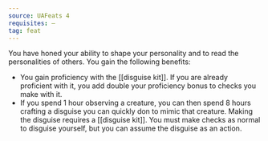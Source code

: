 ```yaml
---
source: UAFeats 4
requisites: —
tag: feat
---
```


You have honed your ability to shape your personality and to read the personalities of others. You gain the following benefits:

- You gain proficiency with the [[disguise kit]]. If you are already proficient with it, you add double your proficiency bonus to checks you make with it.
- If you spend 1 hour observing a creature, you can then spend 8 hours crafting a disguise you can quickly don to mimic that creature. Making the disguise requires a [[disguise kit]]. You must make checks as normal to disguise yourself, but you can assume the disguise as an action.

